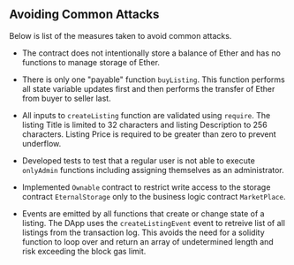 ## Avoiding Common Attacks

Below is list of the measures taken to avoid common attacks.

* The contract does not intentionally store a balance of Ether and has no functions to manage storage of Ether.

* There is only one "payable" function ```buyListing```.  This function performs all state variable updates first and then performs the transfer of Ether from buyer to seller last.

* All inputs to ```createListing``` function are validated using ```require```. The listing Title is limited to 32 characters and listing Description to 256 characters.  Listing Price is required to be greater than zero to prevent underflow.

* Developed tests to test that a regular user is not able to execute ```onlyAdmin``` functions including assigning themselves as an administrator.

* Implemented ```Ownable``` contract to restrict write access to the storage contract ```EternalStorage``` only to the business logic contract ```MarketPlace```.

* Events are emitted by all functions that create or change state of a listing.  The DApp uses the ```createListingEvent``` event to retreive list of all listings from the transaction log. This avoids the need for a solidity function to loop over and return an array of undetermined length and risk exceeding the block gas limit.